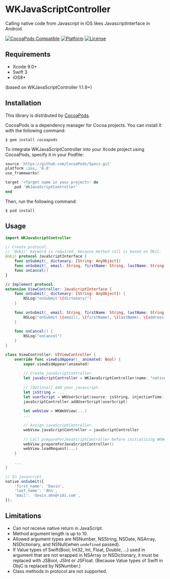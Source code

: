 # WKJavaScriptController
Calling native code from Javascript in iOS likes JavascriptInterface in Android.

[![CocoaPods Compatible](https://img.shields.io/cocoapods/v/WKJavaScriptController.svg?style=flat)](https://cocoadocs.org/docsets/WKJavaScriptController)
[![Platform](https://img.shields.io/cocoapods/p/WKJavaScriptController.svg?style=flat)](https://cocoadocs.org/docsets/WKJavaScriptController)
[![License](https://img.shields.io/cocoapods/l/WKJavaScriptController.svg?style=flat)](https://cocoadocs.org/docsets/WKJavaScriptController)

## Requirements
- Xcode 9.0+
- Swift 3
- iOS8+

(based on WKJavaScriptController 1.1.9+)

## Installation
This library is distributed by [CocoaPods](https://cocoapods.org).

 CocoaPods is a dependency manager for Cocoa projects. You can install it with the following command:

```
$ gem install cocoapods
```

To integrate WKJavaScriptController into your Xcode project using CocoaPods, specify it in your Podfile:

```ruby
source 'https://github.com/CocoaPods/Specs.git'
platform :ios, '8.0'
use_frameworks!

target '<Target name in your project>' do
    pod 'WKJavaScriptController'
end
```

Then, run the following command:

```
$ pod install
```

## Usage
```swift
import WKJavaScriptController

// Create protocol.
// '@objc' keyword is required. because method call is based on ObjC.
@objc protocol JavaScriptInterface {
    func onSubmit(_ dictonary: [String: AnyObject])
    func onSubmit(_ email: String, firstName: String, lastName: String, address1: String, address2: String, zipCode: JSInt, phoneNumber: String)
    func onCancel()
}

// Implement protocol. 
extension ViewController: JavaScriptInterface {
    func onSubmit(_ dictonary: [String: AnyObject]) {
        NSLog("onSubmit \(dictonary)")
    }
    
    func onSubmit(_ email: String, firstName: String, lastName: String, address1: String, address2: String, zipCode: JSInt, phoneNumber: String) {
        NSLog("onSubmit \(email), \(firstName), \(lastName), \(address1), \(address2), \(zipCode.value), \(phoneNumber)")
    }
    
    func onCancel() {
        NSLog("onCancel")
    }
}

class ViewController: UIViewController {
    override func viewDidAppear(_ animated: Bool) {
        super.viewDidAppear(animated)
        
        // Create javaScriptController.
        let javaScriptController = WKJavaScriptController(name: "native", target: self, bridgeProtocol: JavaScriptInterface.self)
        
        // [Optional] Add your javascript.
        let jsString = ...
        let userScript = WKUserScript(source: jsString, injectionTime: .AtDocumentEnd, forMainFrameOnly: true)
        javaScriptController.addUserScript(userScript)
        
        let webView = WKWebView(...)
        ...
        
        // Assign javaScriptController.
        webView.javaScriptController = javaScriptController
        
        // Call prepareForJavaScriptController before initializing WKWebView or loading page.
        webView.prepareForJavaScriptController()
        webView.loadRequest(...)
    }
    
    ...
}
```
```js
// In javascript.
native.onSubmit({
    'first_name': 'Davin',
    'last_name': 'Ahn',
    'mail': 'davin.ahn@ridi.com',
});
```

## Limitations
- Can not receive native return in JavaScript.
- Method argument length is up to 10.
- Allowed argument types are NSNumber, NSString, NSDate, NSArray, NSDictionary, and NSNull(when `undefined` passed).
- If Value types of Swift(Bool, Int32, Int, Float, Double, ...) used in argument that are not wrapped in NSArray or NSDictionary, it must be replaced with JSBool, JSInt or JSFloat.
  (Because Value types of Swift in ObjC is replaced by NSNumber.)
- Class methods in protocol are not supported.
